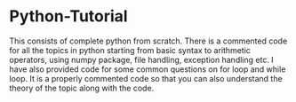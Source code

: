 # Python-Tutorial
This consists of complete python from scratch. There is a commented code for all the topics in python starting from basic syntax to arithmetic operators, using numpy package, file handling, exception handling etc. I have also provided code for some common questions on for loop and while loop.
It is a properly commented code so that you can also understand the theory of the topic along with the code.
